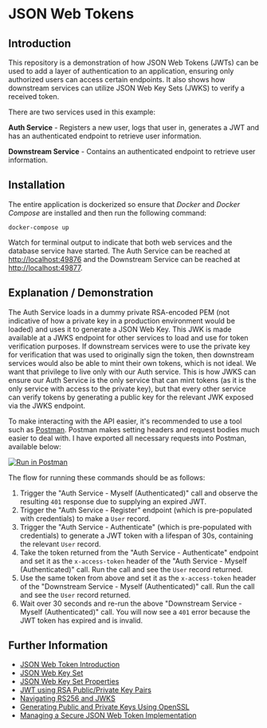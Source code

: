 # JSON Web Tokens

## Introduction
This repository is a demonstration of how JSON Web Tokens (JWTs) can be used to add a layer of authentication to an application, ensuring only authorized users can access certain endpoints. It also shows how downstream services can utilize JSON Web Key Sets (JWKS) to verify a received token.

There are two services used in this example:

**Auth Service** - Registers a new user, logs that user in, generates a JWT and has an authenticated endpoint to retrieve user information.

**Downstream Service** - Contains an authenticated endpoint to retrieve user information.

## Installation
The entire application is dockerized so ensure that _Docker_ and _Docker Compose_ are installed and then run the following command:

```
docker-compose up
```

Watch for terminal output to indicate that both web services and the database service have started. The Auth Service can be reached at [http://localhost:49876](http://localhost:49876) and the Downstream Service can be reached at [http://localhost:49877](http://localhost:49877).

## Explanation / Demonstration
The Auth Service loads in a dummy private RSA-encoded PEM (not indicative of how a private key in a production environment would be loaded) and uses it to generate a JSON Web Key. This JWK is made available at a JWKS endpoint for other services to load and use for token verification purposes. If downstream services were to use the private key for verification that was used to originally sign the token, then downstream services would also be able to mint their own tokens, which is not ideal. We want that privilege to live only with our Auth service. This is how JWKS can ensure our Auth Service is the only service that can mint tokens (as it is the only service with access to the private key), but that every other service can verify tokens by generating a public key for the relevant JWK exposed via the JWKS endpoint.

To make interacting with the API easier, it's recommended to use a tool such as [Postman](https://chrome.google.com/webstore/detail/postman/fhbjgbiflinjbdggehcddcbncdddomop?hl=en). Postman makes setting headers and request bodies much easier to deal with. I have exported all necessary requests into Postman, available below:

[![Run in Postman](https://run.pstmn.io/button.svg)](https://app.getpostman.com/run-collection/1ea58c6930a22e603a8e)

The flow for running these commands should be as follows:

1. Trigger the "Auth Service - Myself (Authenticated)" call and observe the resulting `401` response due to supplying an expired JWT.
1. Trigger the "Auth Service - Register" endpoint (which is pre-populated with credentials) to make a `User` record.
1. Trigger the "Auth Service - Authenticate" (which is pre-populated with credentials) to generate a JWT token with a lifespan of 30s, containing the relevant `User` record.
1. Take the token returned from the "Auth Service - Authenticate" endpoint and set it as the `x-access-token` header of the "Auth Service - Myself (Authenticated)" call. Run the call and see the `User` record returned.
1. Use the same token from above and set it as the `x-access-token` header of the "Downstream Service - Myself (Authenticated)" call. Run the call and see the `User` record returned.
1. Wait over 30 seconds and re-run the above "Downstream Service - Myself (Authenticated)" call. You will now see a `401` error because the JWT token has expired and is invalid.

## Further Information
- [JSON Web Token Introduction](https://jwt.io/introduction/)
- [JSON Web Key Set](https://auth0.com/docs/tokens/concepts/jwks)
- [JSON Web Key Set Properties](https://auth0.com/docs/tokens/references/jwks-properties)
- [JWT using RSA Public/Private Key Pairs](https://www.youtube.com/watch?v=F0HLIe3kNvM)
- [Navigating RS256 and JWKS](https://auth0.com/blog/navigating-rs256-and-jwks/)
- [Generating Public and Private Keys Using OpenSSL](https://lunar.lyris.com/help/lm_help/12.0/Content/generating_public_and_private_keys.html)
- [Managing a Secure JSON Web Token Implementation](https://cursorblog.com/managing-a-secure-json-web-token-implementation/)
